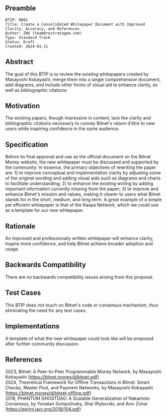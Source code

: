 ## Preamble

    BTIP: 0001
    Title: Create a Consolidated Whitepaper Document with Improved Clarity, Accuracy, and References
    Author: ZNX (team@restratagem.com)
    Type: Standard Track
    Status: Draft
    Created: 2024-01-21

## Abstract
The goal of this BTIP is to review the existing whitepapers created by Masayoshi Kobayashi, merge them into a single comprehensive document, add diagrams, and include other forms of visual aid to enhance clarity, as well as bibliographic citations.

## Motivation
The existing papers, though impressive in content, lack the clarity and bibliographic citations necessary to convey Bitnet's raison d'être to new users while inspiring confidence in the same audience.

## Specification
Before its final approval and use as the official document on the Bitnet Money website, the new whitepaper must be discussed and supported by the community. In essence, the primary objectives of rewriting the paper are: 1) to improve conceptual and implementation clarity by adjusting some of the original wording and adding visual aids such as diagrams and charts to facilitate understanding; 2) to enhance the existing writing by adding important information currently missing from the paper; 3) to improve and enhance Bitnet's mission and values, making it clearer to users what Bitnet stands for in the short, medium, and long term. A great example of a simple yet efficient whitepaper is that of the Kaspa Network, which we could use as a template for our new whitepaper.

## Rationale
An improved and professionally written whitepaper will enhance clarity, inspire more confidence, and help Bitnet achieve broader adoption and usage.

## Backwards Compatibility
There are no backwards compatibility issues arising from this proposal.

## Test Cases
This BTIP does not touch on Bitnet's code or consensus mechanism, thus eliminating the need for any test cases.

## Implementations
A template of what the new whitepaper could look like will be proposed after further community discussion.

## References
2023, Bitnet: A Peer-to-Peer Programmable Money Network, by Masayoshi Kobayashi (https://bitnet.money/d/bitnet.pdf)  
2024, Theoretical Framework for Offline Transactions in Bitnet: Smart Checks, Master Pool, and Payment Networks, by Masayoshi Kobayashi (https://bitnet.money/d/bitnet-offline.pdf)  
2018, PHANTOM GHOSTDAG: A Scalable Generalization of Nakamoto Consensus, by Yonatan Sompolinsky, Shai Wyborski, and Aviv Zohar (https://eprint.iacr.org/2018/104.pdf)  
